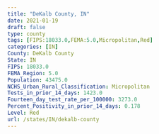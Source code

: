 ```yaml
---
title: "DeKalb County, IN"
date: 2021-01-19
draft: false
type: county
tags: [FIPS:18033.0,FEMA:5.0,Micropolitan,Red]
categories: [IN]
County: DeKalb County
State: IN
FIPS: 18033.0
FEMA_Region: 5.0
Population: 43475.0
NCHS_Urban_Rural_Classification: Micropolitan
Tests_in_prior_14_days: 1423.0
Fourteen_day_test_rate_per_100000: 3273.0
Percent_Positivity_in_prior_14_days: 0.178
Level: Red
url: /states/IN/dekalb-county
---
```



